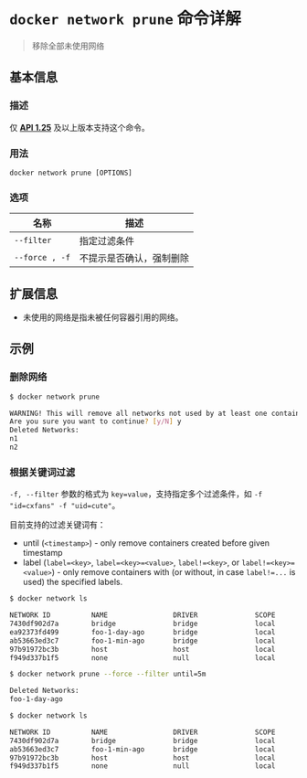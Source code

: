 # `docker network prune` 命令详解

> 移除全部未使用网络

## 基本信息

### 描述

仅 [**API 1.25**](https://docs.docker.com/engine/api/v1.25/) 及以上版本支持这个命令。

### 用法

```
docker network prune [OPTIONS]
```

### 选项

| 名称 | 描述 |
| ---- | ---- |
| `--filter` | 指定过滤条件 |
| `--force , -f` | 不提示是否确认，强制删除 |

## 扩展信息

- 未使用的网络是指未被任何容器引用的网络。

## 示例

### 删除网络

```bash
$ docker network prune

WARNING! This will remove all networks not used by at least one container.
Are you sure you want to continue? [y/N] y
Deleted Networks:
n1
n2
```

### 根据关键词过滤

`-f, --filter` 参数的格式为 `key=value`，支持指定多个过滤条件，如 `-f "id=cxfans" -f "uid=cute"`。

目前支持的过滤关键词有：

- until (`<timestamp>`) - only remove containers created before given timestamp
- label (`label=<key>`, `label=<key>=<value>`, `label!=<key>`, or `label!=<key>=<value>`) - only remove containers with (or without, in case `label!=...` is used) the specified labels.

```bash
$ docker network ls

NETWORK ID          NAME                DRIVER              SCOPE
7430df902d7a        bridge              bridge              local
ea92373fd499        foo-1-day-ago       bridge              local
ab53663ed3c7        foo-1-min-ago       bridge              local
97b91972bc3b        host                host                local
f949d337b1f5        none                null                local

$ docker network prune --force --filter until=5m

Deleted Networks:
foo-1-day-ago

$ docker network ls

NETWORK ID          NAME                DRIVER              SCOPE
7430df902d7a        bridge              bridge              local
ab53663ed3c7        foo-1-min-ago       bridge              local
97b91972bc3b        host                host                local
f949d337b1f5        none                null                local
```
